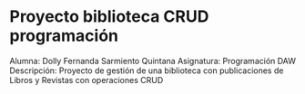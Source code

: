 # Proyecto biblioteca CRUD programación
Alumna: Dolly Fernanda Sarmiento Quintana 
Asignatura: Programación DAW 
Descripción: Proyecto de gestión de una biblioteca con publicaciones de Libros y Revistas con operaciones CRUD
